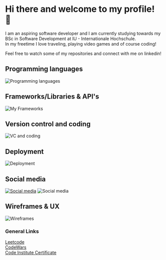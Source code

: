 # Hi there and welcome to my profile! 👋

I am an aspiring software developer and I am currently studying towards my BSc in Software Development at IU - Internationale Hochschule.  
In my freetime I love traveling, playing video games and of course coding!

Feel free to watch some of my repositories and connect with me on linkedin!

## Programming languages
![Programming languages](https://skillicons.dev/icons?i=html,css,js,typescript,python,java)

## Frameworks/Libraries & API's
![My Frameworks](https://skillicons.dev/icons?i=django,react,bootstrap,postman,materialui,tailwind)

## Version control and coding
![VC and coding](https://skillicons.dev/icons?i=git,npm,github,vscode,eclipse,replit,stackoverflow)

## Deployment
![Deployment](https://skillicons.dev/icons?i=heroku,netlify)

## Social media
[![Social media](https://skillicons.dev/icons?i=linkedin)](https://www.linkedin.com/in/jonathan-zakrisson-23187a260/)
![Social media](https://skillicons.dev/icons?i=discord)

## Wireframes & UX
![Wireframes](https://skillicons.dev/icons?i=figma,ps)



### General Links
[Leetcode](https://leetcode.com/ImJexz/)  
[CodeWars](https://www.codewars.com/users/Jonathan97-web)  
[Code Institute Certificate](https://www.credential.net/5d38fb2d-cb0b-4366-a0f6-f82f0a18bb27#gs.1jigiy)
